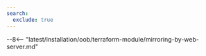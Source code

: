 ```yaml
---
search:
  exclude: true
---
```


--8<-- "latest/installation/oob/terraform-module/mirroring-by-web-server.md"